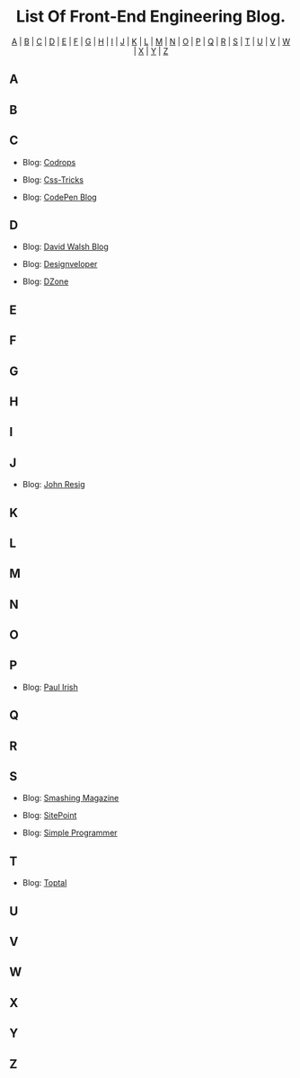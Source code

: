<h1 align="center">
    List Of Front-End Engineering Blog.
  </a>
</h1>
<p align="center">
  <a href="#A">A</a> | <a href="#B">B</a> | <a href="#C">C</a> | <a href="#D">D</a> | <a href="#E">E</a> | <a href="#F">F</a> | <a href="#G">G</a> | <a href="#H">H</a> | <a href="#I">I</a> | <a href="#J">J</a> | <a href="#K">K</a> | <a href="#L">L</a> | <a href="#M">M</a> | <a href="#N">N</a> | <a href="#O">O</a> | <a href="#P">P</a> | <a href="#Q">Q</a> | <a href="#R">R</a> | <a href="#S">S</a> | <a href="#T">T</a> | <a href="#U">U</a> | <a href="#V">V</a> | <a href="#W">W</a> | <a href="#X">X</a> | <a href="#Y">Y</a> | <a href="#Z">Z</a>
</p>

## <a name="A"> </a>A

## <a name="B"> </a>B

## <a name="C"> </a>C

- Blog: [Codrops](https://tympanus.net/codrops/)

- Blog: [Css-Tricks](https://css-tricks.com/)

- Blog: [CodePen Blog](https://blog.codepen.io/)

## <a name="D"> </a>D

- Blog: [David Walsh Blog](https://davidwalsh.name/)

- Blog: [Designveloper](https://www.designveloper.com/)

- Blog: [DZone](https://dzone.com/)

## <a name="E"> </a>E

## <a name="F"> </a>F

## <a name="G"> </a>G

## <a name="H"> </a>H

## <a name="I"> </a>I

## <a name="J"> </a>J

- Blog: [John Resig](https://johnresig.com/)

## <a name="K"> </a>K

## <a name="L"> </a>L

## <a name="M"> </a>M

## <a name="N"> </a>N

## <a name="O"> </a>O

## <a name="P"> </a>P

- Blog: [Paul Irish](https://www.paulirish.com/)

## <a name="Q"> </a>Q

## <a name="R"> </a>R

## <a name="S"> </a>S

- Blog: [Smashing Magazine](https://www.smashingmagazine.com/)

- Blog: [SitePoint](https://www.sitepoint.com/)

- Blog: [Simple Programmer](https://simpleprogrammer.com/)

## <a name="T"> </a>T

- Blog: [Toptal](https://www.toptal.com/javascript/10-most-common-javascript-mistakes)


## <a name="U"> </a>U

## <a name="V"> </a>V

## <a name="W"> </a>W

## <a name="X"> </a>X

## <a name="Y"> </a>Y

## <a name="Z"> </a>Z
